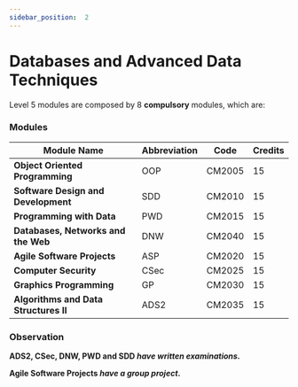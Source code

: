 ```yaml
---
sidebar_position:  2
---
```


# Databases and Advanced Data Techniques
  
Level 5 modules are composed by 8 **compulsory** modules, which are:

### Modules

|Module Name  | Abbreviation | Code | Credits
|--|--|--|--|
|**Object Oriented Programming**  | OOP| CM2005|15
|**Software Design and Development**  | SDD| CM2010|15
|**Programming with Data**  | PWD | CM2015|15
|**Databases, Networks and the Web**  | DNW| CM2040|15
|**Agile Software Projects** | ASP | CM2020 |15
|**Computer Security**  | CSec| CM2025 | 15
|**Graphics Programming** | GP| CM2030 |15
|**Algorithms and Data Structures II**  | ADS2| CM2035 |15



### Observation

**ADS2, CSec, DNW, PWD and SDD *have written examinations.***

**Agile Software Projects *have a group project*.**